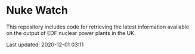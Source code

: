 # Nuke Watch

This repository includes code for retrieving the latest information available on the output of EDF nuclear power plants in the UK.

Last updated: 2020-12-01 03:11